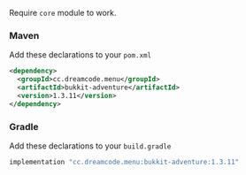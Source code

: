 Require ``core`` module to work.
### Maven
Add these declarations to your ``pom.xml``

```xml
<dependency>
  <groupId>cc.dreamcode.menu</groupId>
  <artifactId>bukkit-adventure</artifactId>
  <version>1.3.11</version>
</dependency>
```

### Gradle
Add these declarations to your ``build.gradle``

```gradle
implementation "cc.dreamcode.menu:bukkit-adventure:1.3.11"
```
